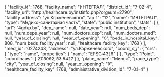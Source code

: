 {
    "facility_id": 1768,
    "facility_name": "ИНТЕГРАЛ",
    "district_id": "7-02-4",
    "facility_url": "http:\/\/healthcare.by\/instinfo.php?orgnum=2790",
    "facility_address": "ул.Корженевского",
    "ap_1": "12",
    "name": "ИНТЕГРАЛ",
    "type": "Медико-санитарная часть",
    "state": "public institution",
    "stats": [
        {
            "url": "4gdkp.by",
            "dep_name": null,
            "date_year": null,
            "num_beds_dep": null,
            "num_deps_year": null,
            "num_doctors_dep": null,
            "num_doctors_med": null,
            "year_of_closing": null,
            "year_of_opening": "0",
            "beds_in_hospital_key": 808,
            "num_beds_facility_year": null,
            "healthcare_facility_key": 1768
        }
    ],
    "med_id": 10274243,
    "address": "ул.Корженевского",
    "coord_x_y": {
        "crs": {
            "type": "name",
            "properties": {
                "name": "EPSG:4326"
            }
        },
        "type": "Point",
        "coordinates": [
            27.5092,
            53.8427
        ]
    },
    "place_name": "Минск",
    "place_type": "city",
    "year_of_closing": null,
    "year_of_opening": "0",
    "healthcare_facility_key": 1768,
    "administrative_division_id": "7-02-4"
}